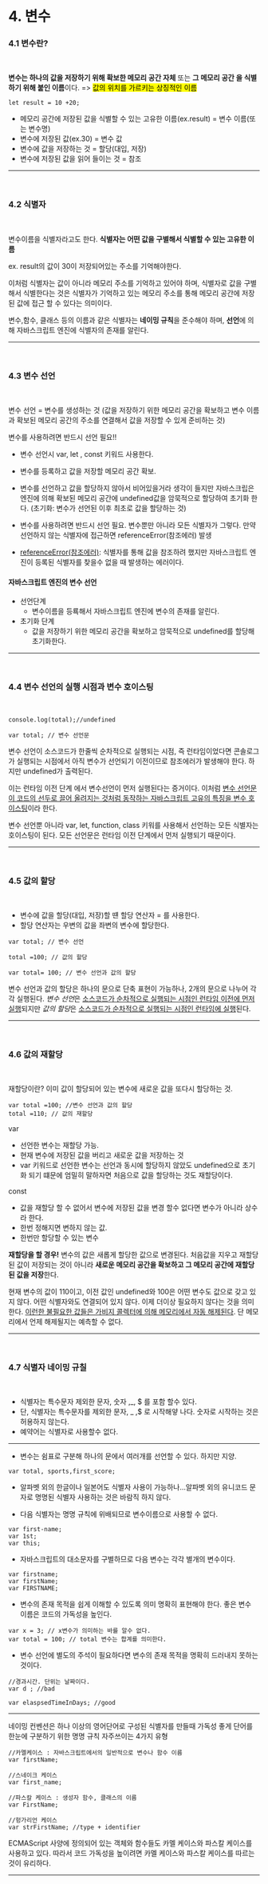 # 4. 변수

### 4.1 변수란?

<br>

**변수는 하나의 값을 저장하기 위해 확보한 메모리 공간 자체** 또는 **그 메모리 공간 을 식별하기 위해 붙인 이름**이다.
=> <mark>값의 위치를 가르키는 상징적인 이름</mark>

```
let result = 10 +20;
```

- 메모리 공간에 저장된 값을 식별할 수 있는 고유한 이름(ex.result) = 변수 이름(또는 변수명)
- 변수에 저장된 값(ex.30) = 변수 값
- 변수에 값을 저장하는 것 = 할당(대입, 저장)
- 변수에 저장된 값을 읽어 들이는 것 = 참조

---

<br>

### 4.2 식별자

<br>

변수이름을 식별자라고도 한다.
**식별자는 어떤 값을 구별해서 식별할 수 있는 고유한 이름**

ex. result의 값이 30이 저장되어있는 주소를 기억해야한다.

이처럼 식별자는 값이 아니라 메모리 주소를 기억하고 있어야 하며, 식별자로 값을 구별해서 식별한다는 것은 식별자가 기억하고 있는 메모리 주소를 통해 메모리 공간에 저장된 값에 접근 할 수 있다는 의미이다.

변수,함수, 클래스 등의 이름과 같은 식별자는 **네이밍 규칙**을 준수해야 하며, **선언**에 의해 자바스크립트 엔진에 식별자의 존재를 알린다.

---

<br>

### 4.3 변수 선언

<br>

변수 선언 = 변수를 생성하는 것
(값을 저장하기 위한 메모리 공간을 확보하고 변수 이름과 확보된 메모리 공간의 주소를 연결해서 값을 저장할 수 있게 준비하는 것)

변수를 사용하려면 반드시 선언 필요!!

- 변수 선언시 var, let , const 키워드 사용한다.

- 변수를 등록하고 값을 저장할 메모리 공간 확보.

- 변수를 선언하고 값을 할당하지 않아서 비어있을거라 생각이 들지만 자바스크립은 엔진에 의해 확보된 메모리 공간에 undefined값을 암묵적으로 할당하여 초기화 한다. (초기화: 변수가 선언된 이후 최초로 값을 할당하는 것)

- 변수를 사용하려면 반드시 선언 필요. 변수뿐만 아니라 모든 식별자가 그렇다. 만약 선언하지 않는 식별자에 접근하면 referenceError(참조에러) 발생

- <u>referenceError(참조에러)</u>: 식별자를 통해 값을 참조하려 했지만 자바스크립트 엔진이 등록된 식별자를 찾을수 없을 때 발생하는 에러이다.

#### 자바스크립트 엔진의 변수 선언

- 선언단계
  - 변수이름을 등룍해서 자바스크립트 엔진에 변수의 존재를 알린다.
- 초기화 단계
  - 값을 저장하기 위한 메모리 공간을 확보하고 암묵적으로 undefined를 할당해 초기화한다.

---

<br>

### 4.4 변수 선언의 실행 시점과 변수 호이스팅

<br>

```
console.log(total);//undefined

var total; // 변수 선언문

```

변수 선언이 소스코드가 한줄씩 순차적으로 실행되는 시점, 즉 런타임이었다면 콘솔로그가 실행되는 시점에서 아직 변수가 선언되기 이전이므로 참조에러가 발생해야 한다. 하지만 undefined가 출력된다.

이는 런타임 이전 단계 에서 변수선언이 먼저 실행된다는 증거이다. 이처럼 <u>변수 선언문이 코드의 선두로 끌어 올려지는 것처럼 동작하는 자바스크립트 고유의 특징을 변수 호이스팅</u>이라 한다.

변수 선언뿐 아니라 var, let, function, class 키워를 사용해서 선언하는 모든 식별자는 호이스팅이 된다. 모든 선언문은 런타임 이전 단계에서 먼저 실행되기 때문이다.

---

<br>
 
### 4.5 값의 할당

<br>

- 변수에 값을 할당(대입, 저장)할 떈 할당 연산자 = 를 사용한다.
- 할당 연산자는 우변의 값을 좌변의 변수에 할당한다.

```
var total; // 변수 선언

total =100; // 값의 할당

```

```
var total= 100; // 변수 선언과 값의 할당

```

변수 선언과 값의 할당은 하나의 문으로 단축 표현이 가능하나, 2개의 문으로 나누어 각각 실행된다.
*변수 선언*은 <u>소스코드가 순차적으로 실행되는 시점인 런타임 이전에 먼저 실행</u>되지만
*값의 할당*은 <u>소스코드가 순차적으로 실행되는 시점인 런타임에 실행</u>된다.

---

<br>
 
### 4.6 값의 재할당

<br>

재할당이란? 이미 값이 할당되어 있는 변수에 새로운 값을 또다시 할당하는 것.

```
var total =100; //변수 선언과 값의 할당
total =110; // 값의 재할당

```

var

- 선언한 변수는 재할당 가능.
- 현재 변수에 저장된 값을 버리고 새로운 값을 저장하는 것
- var 키워드로 선언한 변수는 선언과 동시에 할당하지 않았도 undefined으로 초기화 되기 떄문에 엄밀히 말하자면 처음으로 값을 할당하는 것도 재할당이다.

const

- 값을 재할당 할 수 없어서 변수에 저장된 값을 변경 할수 없다면 변수가 아니라 상수라 한다.
- 한번 정해지면 변하지 않는 값.
- 한번만 할당할 수 있는 변수

**재할당을 할 경우!** 변수의 값은 새롭게 할당한 값으로 변경된다. 처음값을 지우고 재할당 된 값이 저장되는 것이 아니라 **새로운 메모리 공간을 확보하고 그 메모리 공간에 재할당 된 값을 저장**한다.

현재 변수의 값이 110이고, 이전 값인 undefined와 100은 어떤 변수도 값으로 갖고 있지 않다. 어떤 식별자와도 연결되어 있지 않다. 이제 더이상 필요하지 않다는 것을 의미한다. <u>이런한 불필요한 값들은 가비지 콜렉터에 의해 메모리에서 자동 해제된다</u>. 단 메모리에서 언제 해제될지는 예측할 수 없다.

---

<br>
 
### 4.7 식별자 네이밍 규칠

<br>

- 식별자는 특수문자 제외한 문자, 숫자 ,\_, $ 를 포함 할수 있다.
- 단, 식별자는 특수문자를 제외한 문자, \_ ,$ 로 시작해얗 나다. 숫자로 시작하는 것은 허용하지 않는다.
- 예약어는 식별자로 사용할수 없다.

---

- 변수는 쉼표로 구분해 하나의 문에서 여러개를 선언할 수 있다. 하지만 지양.

```
var total, sports,first_score;
```

- 알파벳 외의 한글이나 일본어도 식별자 사용이 가능하나...알파벳 외의 유니코드 문자로 명명된 식별자 사용하는 것은 바람직 하지 않다.

- 다음 식별자는 명명 규칙에 위배되므로 변수이름으로 사용할 수 없다.

```
var first-name;
var 1st;
var this;
```

- 자바스크립트의 대소문자를 구별하므로 다음 변수는 각각 별개의 변수이다.

```
var firstname;
var firstName;
var FIRSTNAME;
```

- 변수의 존재 목적을 쉽게 이해할 수 있도록 의미 명확히 표현해야 한다. 좋은 변수 이름은 코드의 가독성을 높인다.

```
var x = 3; // x변수가 의미하는 바를 알수 없다.
var total = 100; // total 변수는 합계를 의미한다.
```

- 변수 선언에 별도의 주석이 필요하다면 변수의 존재 목적을 명확히 드러내지 못하는 것이다.

```
//경과시간. 단위는 날짜이다.
var d ; //bad

var elaspsedTimeInDays; //good

```

---

네이밍 컨벤션은 하나 이상의 영어단어로 구성된 식별자를 만들때 가독성 좋게 단어를 한눈에 구분하기 위한 명명 규칙
자주쓰이는 4가지 유형

```
//카멜케이스 : 자바스크립트에서의 일반적으로 변수나 함수 이름
var firstName;

//스네이크 케이스
var first_name;

//파스칼 케이스 : 생성자 함수, 클래스의 이름
var FirstName;

//헝가리언 케이스
var strFirstName; //type + identifier

```

ECMAScript 사양에 정의되어 있는 객체와 함수들도 카멜 케이스와 파스칼 케이스를 사용하고 있다. 따라서 코드 가독성을 높이려면 카멜 케이스와 파스칼 케이스를 따르는 것이 유리하다.

---
